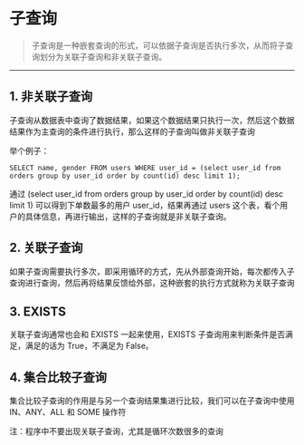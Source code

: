 # 子查询
> 子查询是一种嵌套查询的形式，可以依据子查询是否执行多次，从而将子查询划分为关联子查询和非关联子查询。
---

## 1. 非关联子查询

子查询从数据表中查询了数据结果，如果这个数据结果只执行一次，然后这个数据结果作为主查询的条件进行执行，那么这样的子查询叫做非关联子查询

举个例子：
```
SELECT name, gender FROM users WHERE user_id = (select user_id from orders group by user_id order by count(id) desc limit 1);
```

通过 (select user_id from orders group by user_id order by count(id) desc limit 1) 可以得到下单数最多的用户 user_id，结果再通过 users 这个表，看个用户的具体信息，再进行输出，这样的子查询就是非关联子查询。


## 2. 关联子查询

如果子查询需要执行多次，即采用循环的方式，先从外部查询开始，每次都传入子查询进行查询，然后再将结果反馈给外部，这种嵌套的执行方式就称为关联子查询


## 3. EXISTS

关联子查询通常也会和 EXISTS 一起来使用，EXISTS 子查询用来判断条件是否满足，满足的话为 True，不满足为 False。


## 4. 集合比较子查询

集合比较子查询的作用是与另一个查询结果集进行比较，我们可以在子查询中使用 IN、ANY、ALL 和 SOME 操作符


注：程序中不要出现关联子查询，尤其是循环次数很多的查询

